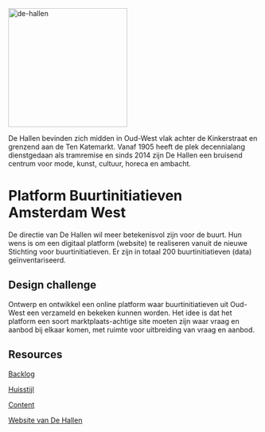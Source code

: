 
<img width="239" alt="de-hallen" src="https://github.com/fdnd-agency/de-hallen/assets/1061632/069b1aa4-3c09-4712-bb48-6375b7c18452">

De Hallen bevinden zich midden in Oud-West vlak achter de Kinkerstraat en grenzend aan de Ten Katemarkt. Vanaf 1905 heeft de plek decennialang dienstgedaan als tramremise en sinds 2014 zijn De Hallen een bruisend centrum voor mode, kunst, cultuur, horeca en ambacht.

# Platform Buurtinitiatieven Amsterdam West

De directie van De Hallen wil meer betekenisvol zijn voor de buurt. Hun wens is om een digitaal platform (website) te realiseren vanuit de nieuwe Stichting voor buurtinitiatieven. Er zijn in totaal 200 buurtinitiatieven (data) geïnventariseerd. 

## Design challenge

Ontwerp en ontwikkel een online platform waar buurtinitiatieven uit Oud-West een verzameld en bekeken kunnen worden. Het idee is dat het platform een soort marktplaats-achtige site moeten zijn waar vraag en aanbod bij elkaar komen, met ruimte voor uitbreiding van vraag en aanbod.

## Resources

[Backlog](https://github.com/orgs/fdnd-agency/projects/17/views/1?layout=board&visibleFields=%5B%22Title%22%2C%22Assignees%22%2C%22Status%22%2C%22Labels%22%5D)

[Huisstijl](https://github.com/fdnd-agency/de-hallen/blob/main/Huisstijl%20De%20Hallen.png)  

[Content](https://github.com/fdnd-agency/de-hallen/blob/main/Lijst%20maatschappelijke%20organisaties%20en%20initiatieven.xlsx)  

[Website van De Hallen](https://dehallen-amsterdam.nl/ )

